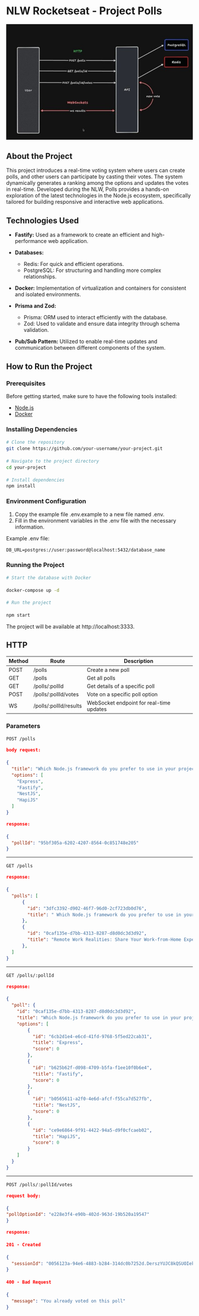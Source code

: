 # NLW Rocketseat - Project Polls

![Your Project Logo](public/nlw-nodejs.jpg)

## About the Project

This project introduces a real-time voting system where users can create polls, and other users can participate by
casting their votes. The system dynamically generates a ranking among the options and updates the votes in real-time.
Developed during the NLW, Polls provides a hands-on exploration of the latest technologies in the Node.js
ecosystem, specifically tailored for building responsive and interactive web applications.

## Technologies Used

- **Fastify:** Used as a framework to create an efficient and high-performance web application.

- **Databases:**
    - Redis: For quick and efficient operations.
    - PostgreSQL: For structuring and handling more complex relationships.

- **Docker:** Implementation of virtualization and containers for consistent and isolated environments.

- **Prisma and Zod:**
    - Prisma: ORM used to interact efficiently with the database.
    - Zod: Used to validate and ensure data integrity through schema validation.

- **Pub/Sub Pattern:** Utilized to enable real-time updates and communication between different components of the
  system.

## How to Run the Project

### Prerequisites

Before getting started, make sure to have the following tools installed:

- [Node.js](https://nodejs.org/)
- [Docker](https://www.docker.com/)

### Installing Dependencies

```bash
# Clone the repository
git clone https://github.com/your-username/your-project.git

# Navigate to the project directory
cd your-project

# Install dependencies
npm install

```

### Environment Configuration

1. Copy the example file .env.example to a new file named .env.
2. Fill in the environment variables in the .env file with the necessary information.

Example .env file:

```env
DB_URL=postgres://user:password@localhost:5432/database_name
```

### Running the Project

```bash
# Start the database with Docker

docker-compose up -d

# Run the project

npm start

```

The project will be available at http://localhost:3333.

## HTTP

| Method | Route                  | Description                              |
|--------|------------------------|------------------------------------------|
| POST   | /polls                 | Create a new poll                        |
| GET    | /polls                 | Get all polls                            |
| GET    | /polls/:pollId         | Get details of a specific poll           |
| POST   | /polls/:pollId/votes   | Vote on a specific poll option           |
| WS     | /polls/:pollId/results | WebSocket endpoint for real-time updates |

### Parameters

```http
POST /polls
```

``` JSON
body request:

{
  "title": "Which Node.js framework do you prefer to use in your projects?",
  "options": [
    "Express",
    "Fastify",
    "NestJS",
    "HapiJS"
  ]
}
```

``` JSON
response:

{
  "pollId": "95bf305a-6202-4207-8564-0c851748e205"
}

```

***

```http
GET /polls
```

``` JSON
response:

{
  "polls": [
      {
        "id": "3dfc3392-d902-46f7-96d0-2cf723db0d76",
        "title": " Which Node.js framework do you prefer to use in your projects?"
      },
      {
        "id": "0caf135e-d7bb-4313-8287-d8d0dc3d3d92",
        "title": "Remote Work Realities: Share Your Work-from-Home Experience!"
      },
  ]
}

```

***

```http
GET /polls/:pollId
```

``` JSON
response: 

{
  "poll": {
    "id": "0caf135e-d7bb-4313-8287-d8d0dc3d3d92",
    "title": "Which Node.js framework do you prefer to use in your projects?",
    "options": [
        {
          "id": "6cb2d1e4-e6cd-41fd-9768-5f5ed22cab31",
          "title": "Express",
          "score": 0
        },
        {
          "id": "b625b62f-d098-4709-b5fa-f1ee10f0b6e4",
          "title": "Fastify",
          "score": 0
        },
        {
          "id": "b0565611-a2f0-4e6d-afcf-f55ca7d527fb",
          "title": "NestJS",
          "score": 0
        },
        {
          "id": "ce9e6864-9f91-4422-94a5-d9f0cfcaeb02",
          "title": "HapiJS",
          "score": 0
        }
    ]
  }
}
```

***

```http
POST /polls/:pollId/votes
```

``` JSON
request body:

{
"pollOptionId": "e228e3f4-e90b-402d-963d-19b520a19547"
}
```

``` JSON
response: 

201 - Created

{
  "sessionId": "0056123a-94e6-4883-b284-314dc0b7252d.DerszYUJC8kQSUOIek+ig5/j/E6yzRlLmP8V9r0/1Bs"
}

400 - Bad Request

{
  "message": "You already voted on this poll"
}
```
